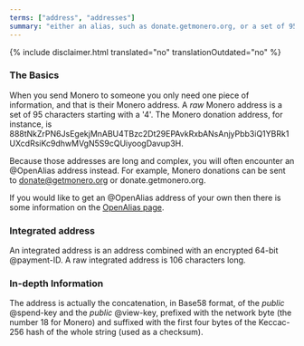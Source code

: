 ```yaml
---
terms: ["address", "addresses"]
summary: "either an alias, such as donate.getmonero.org, or a set of 95 characters starting with a 4"
---
```


{% include disclaimer.html translated="no" translationOutdated="no" %}
### The Basics

When you send Monero to someone you only need one piece of information, and that is their Monero address. A *raw* Monero address is a set of 95 characters starting with a '4'. The Monero donation address, for instance, is <span class="long-term">888tNkZrPN6JsEgekjMnABU4TBzc2Dt29EPAvkRxbANsAnjyPbb3iQ1YBRk1UXcdRsiKc9dhwMVgN5S9cQUiyoogDavup3H</span>.

Because those addresses are long and complex, you will often encounter an @OpenAlias address instead. For example, Monero donations can be sent to <span class="long-term">donate@getmonero.org</span> or <span class="long-term">donate.getmonero.org</span>.

If you would like to get an @OpenAlias address of your own then there is some information on the [OpenAlias page](https://openalias.org/).

### Integrated address

An integrated address is an address combined with an encrypted 64-bit @payment-ID. A raw integrated address is 106 characters long.

### In-depth Information

The address is actually the concatenation, in Base58 format, of the *public* @spend-key and the *public* @view-key, prefixed with the network byte (the number 18 for Monero) and suffixed with the first four bytes of the Keccac-256 hash of the whole string (used as a checksum).

